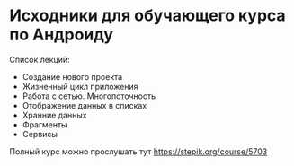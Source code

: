 # Исходники для обучающего курса по Андроиду

Список лекций:
* Создание нового проекта
* Жизненный цикл приложения
* Работа с сетью. Многопоточность
* Отображение данных в списках
* Хранние данных
* Фрагменты
* Сервисы

Полный курс можно прослушать тут https://stepik.org/course/5703